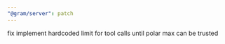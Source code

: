 ```yaml
---
"@gram/server": patch
---
```


fix implement hardcoded limit for tool calls until polar max can be trusted
